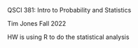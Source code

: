 QSCI 381: Intro to Probability and Statistics

Tim Jones Fall 2022 

HW is using R to do the statistical analysis
